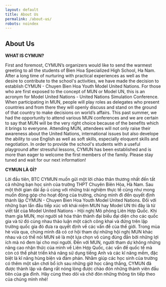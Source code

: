```yaml
---
layout: default
title: About Us
permalink: /about-us/
robots: noindex
---
```

<h2>About Us</h2>
<div style="float: left;">
<strong>WHAT IS CYMUN?</strong>
<p>
First and foremost, CYMUN’s organizers would like to send the warmest greeting to all the students of Bien Hoa Specialized High School, Ha Nam. After a long time of nurturing with practical experiences as well as the desire to contribute to the school's activities, we have made the decision to establish CYMUN - Chuyen Bien Hoa Youth Model United Nations.
For those who are first exposed to the concept of MUN or Model UN, this is an acronym for Model United Nations - United Nations Simulation Conference. When participating in MUN, people will play roles as delegates who present countries and from there they will openly discuss and stand on the ground of that country to make decisions on world’s affairs.
This past summer, we had the opportunity to attend various MUN conferences and we are certain to say that MUN will be the very right choice because of the benefits which it brings to everyone. Attending MUN, attendees will not only raise their awareness about the United Nations, international issues but also develope the ability to use English as well as soft skills, especially eloquent skills and negotiation.
In order to provide the school's students with a useful playground after stressful lessons, CYMUN has been established and is more than eager to welcome the first members of the family. Please stay tuned and wait for our next information!
</p>
</div>
<div style="float: right;">
<strong>CYMUN LÀ GÌ?</strong>
<p>
Lời đầu tiên, BTC CYMUN muốn gửi một lời chào thân thương nhất đến tất cả những bạn học sinh của trường THPT Chuyên Biên Hòa, Hà Nam. Sau một thời gian dài ấp ủ cùng với những trải nghiệm thực tế cũng như mong muốn đóng góp cho hoạt động của trường, chúng mình đi đến quyết định thành lập CYMUN - Chuyen Bien Hoa Youth Model United Nations.
Đối với những bạn lần đầu tiếp xúc với khái niệm MUN hay Model UN thì đây là từ viết tắt của Model United Nations - Hội nghị Mô phỏng Liên Hợp Quốc. Khi tham gia MUN, mọi người sẽ hóa thân thành đại biểu đại diện cho các quốc gia và từ đó cùng nhau thảo luận một cách công khai và đứng trên lập trường quốc gia đó đưa ra quyết định về các vấn đề của thế giới.
Trong mùa hè vừa qua, chúng mình đã có cơ hội tham dự những hội nghị MUN khác nhau và có thể nói MUN sẽ là một lựa chọn vô cùng đúng đắn bởi những lợi ích mà nó đem lại cho mọi người. Đến với MUN, người tham dự không những nâng cao nhận thức của mình về Liên Hợp Quốc, các vấn đề quốc tế mà còn có thể phát triển khả năng sử dụng tiếng Anh và các kĩ năng mềm, đặc biệt là kĩ năng hùng biện và đàm phán.
Nhằm giúp các học sinh của trường có thêm một sân chơi bổ ích sau những giờ học căng thẳng, CYMUN đã được thành lập và đang rất nóng lòng được chào đón những thành viên đầu tiên của gia đình. Hãy cùng theo dõi và chờ đón những thông tin tiếp theo của chúng mình nhé!
</p>
</div>